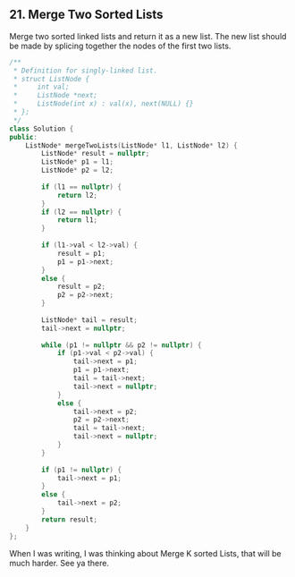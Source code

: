 ## 21. Merge Two Sorted Lists
Merge two sorted linked lists and return it as a new list. 
The new list should be made by splicing together the nodes of the first two lists.

```C++
/**
 * Definition for singly-linked list.
 * struct ListNode {
 *     int val;
 *     ListNode *next;
 *     ListNode(int x) : val(x), next(NULL) {}
 * };
 */
class Solution {
public:
    ListNode* mergeTwoLists(ListNode* l1, ListNode* l2) {
        ListNode* result = nullptr;
        ListNode* p1 = l1;
        ListNode* p2 = l2;
        
        if (l1 == nullptr) {
            return l2;
        }
        if (l2 == nullptr) {
            return l1;
        }
        
        if (l1->val < l2->val) {
            result = p1;
            p1 = p1->next;
        }
        else {
            result = p2;
            p2 = p2->next;
        }
        
        ListNode* tail = result;
        tail->next = nullptr;
        
        while (p1 != nullptr && p2 != nullptr) {
            if (p1->val < p2->val) {
                tail->next = p1;
                p1 = p1->next;
                tail = tail->next;
                tail->next = nullptr;
            }
            else {
                tail->next = p2;
                p2 = p2->next;
                tail = tail->next;
                tail->next = nullptr;
            }
        }
        
        if (p1 != nullptr) {
            tail->next = p1;
        }
        else {
            tail->next = p2;
        }
        return result;
    }
};
```

When I was writing, I was thinking about Merge K sorted Lists,
that will be much harder. See ya there.
